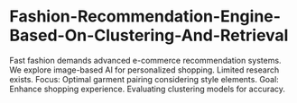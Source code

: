 # Fashion-Recommendation-Engine-Based-On-Clustering-And-Retrieval
Fast fashion demands advanced e-commerce recommendation systems. We explore image-based AI for personalized shopping. Limited research exists. Focus: Optimal garment pairing considering style elements. Goal: Enhance shopping experience. Evaluating clustering models for accuracy.
